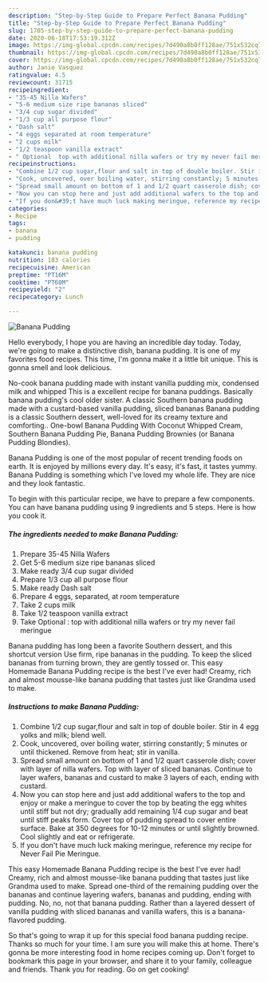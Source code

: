 ```yaml
---
description: "Step-by-Step Guide to Prepare Perfect Banana Pudding"
title: "Step-by-Step Guide to Prepare Perfect Banana Pudding"
slug: 1705-step-by-step-guide-to-prepare-perfect-banana-pudding
date: 2020-06-18T17:53:19.312Z
image: https://img-global.cpcdn.com/recipes/7d490a8b0ff128ae/751x532cq70/banana-pudding-recipe-main-photo.jpg
thumbnail: https://img-global.cpcdn.com/recipes/7d490a8b0ff128ae/751x532cq70/banana-pudding-recipe-main-photo.jpg
cover: https://img-global.cpcdn.com/recipes/7d490a8b0ff128ae/751x532cq70/banana-pudding-recipe-main-photo.jpg
author: Janie Vasquez
ratingvalue: 4.5
reviewcount: 31715
recipeingredient:
- "35-45 Nilla Wafers"
- "5-6 medium size ripe bananas sliced"
- "3/4 cup sugar divided"
- "1/3 cup all purpose flour"
- "Dash salt"
- "4 eggs separated at room temperature"
- "2 cups milk"
- "1/2 teaspoon vanilla extract"
- " Optional  top with additional nilla wafers or try my never fail meringue"
recipeinstructions:
- "Combine 1/2 cup sugar,flour and salt in top of double boiler. Stir in 4 egg yolks and milk; blend well."
- "Cook, uncovered, over boiling water, stirring constantly; 5 minutes or until thickened. Remove from heat; stir in vanilla."
- "Spread small amount on bottom of 1 and 1/2 quart casserole dish; cover with layer of nilla wafers. Top with layer of sliced bananas. Continue to layer wafers, bananas and custard to make 3 layers of each, ending with custard."
- "Now you can stop here and just add additional wafers to the top and enjoy or make a meringue to cover the top by beating the egg whites until stiff but not dry; gradually add remaining 1/4 cup sugar and beat until stiff peaks form. Cover top of pudding spread to cover entire surface. Bake at 350 degrees for 10-12 minutes or until slightly browned. Cool slightly and eat or refrigerate."
- "If you don&#39;t have much luck making meringue, reference my recipe for Never Fail Pie Meringue."
categories:
- Recipe
tags:
- banana
- pudding

katakunci: banana pudding 
nutrition: 183 calories
recipecuisine: American
preptime: "PT16M"
cooktime: "PT60M"
recipeyield: "2"
recipecategory: Lunch

---
```



![Banana Pudding](https://img-global.cpcdn.com/recipes/7d490a8b0ff128ae/751x532cq70/banana-pudding-recipe-main-photo.jpg)

Hello everybody, I hope you are having an incredible day today. Today, we're going to make a distinctive dish, banana pudding. It is one of my favorites food recipes. This time, I'm gonna make it a little bit unique. This is gonna smell and look delicious.

No-cook banana pudding made with instant vanilla pudding mix, condensed milk and whipped This is a excellent recipe for banana puddings. Basically banana pudding&#39;s cool older sister. A classic Southern banana pudding made with a custard-based vanilla pudding, sliced bananas Banana pudding is a classic Southern dessert, well-loved for its creamy texture and comforting.. One-bowl Banana Pudding With Coconut Whipped Cream, Southern Banana Pudding Pie, Banana Pudding Brownies (or Banana Pudding Blondies).

Banana Pudding is one of the most popular of recent trending foods on earth. It is enjoyed by millions every day. It's easy, it's fast, it tastes yummy. Banana Pudding is something which I've loved my whole life. They are nice and they look fantastic.


To begin with this particular recipe, we have to prepare a few components. You can have banana pudding using 9 ingredients and 5 steps. Here is how you cook it.

<!--inarticleads1-->

##### The ingredients needed to make Banana Pudding:

1. Prepare 35-45 Nilla Wafers
1. Get 5-6 medium size ripe bananas sliced
1. Make ready 3/4 cup sugar divided
1. Prepare 1/3 cup all purpose flour
1. Make ready Dash salt
1. Prepare 4 eggs, separated, at room temperature
1. Take 2 cups milk
1. Take 1/2 teaspoon vanilla extract
1. Take  Optional : top with additional nilla wafers or try my never fail meringue


Banana pudding has long been a favorite Southern dessert, and this shortcut version Use firm, ripe bananas in the pudding. To keep the sliced bananas from turning brown, they are gently tossed or. This easy Homemade Banana Pudding recipe is the best I&#39;ve ever had! Creamy, rich and almost mousse-like banana pudding that tastes just like Grandma used to make. 

<!--inarticleads2-->

##### Instructions to make Banana Pudding:

1. Combine 1/2 cup sugar,flour and salt in top of double boiler. Stir in 4 egg yolks and milk; blend well.
1. Cook, uncovered, over boiling water, stirring constantly; 5 minutes or until thickened. Remove from heat; stir in vanilla.
1. Spread small amount on bottom of 1 and 1/2 quart casserole dish; cover with layer of nilla wafers. Top with layer of sliced bananas. Continue to layer wafers, bananas and custard to make 3 layers of each, ending with custard.
1. Now you can stop here and just add additional wafers to the top and enjoy or make a meringue to cover the top by beating the egg whites until stiff but not dry; gradually add remaining 1/4 cup sugar and beat until stiff peaks form. Cover top of pudding spread to cover entire surface. Bake at 350 degrees for 10-12 minutes or until slightly browned. Cool slightly and eat or refrigerate.
1. If you don&#39;t have much luck making meringue, reference my recipe for Never Fail Pie Meringue.


This easy Homemade Banana Pudding recipe is the best I&#39;ve ever had! Creamy, rich and almost mousse-like banana pudding that tastes just like Grandma used to make. Spread one-third of the remaining pudding over the bananas and continue layering wafers, bananas and pudding, ending with pudding. No, no, not that banana pudding. Rather than a layered dessert of vanilla pudding with sliced bananas and vanilla wafers, this is a banana-flavored pudding. 

So that's going to wrap it up for this special food banana pudding recipe. Thanks so much for your time. I am sure you will make this at home. There's gonna be more interesting food in home recipes coming up. Don't forget to bookmark this page in your browser, and share it to your family, colleague and friends. Thank you for reading. Go on get cooking!
